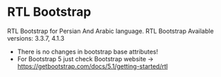 # RTL Bootstrap

RTL Bootstrap for Persian And Arabic language. RTL Bootstrap Available versions: 3.3.7, 4.1.3

- There is no changes in bootstrap base attributes!
- For Bootstrap 5 just check Bootstrap website -> https://getbootstrap.com/docs/5.1/getting-started/rtl
